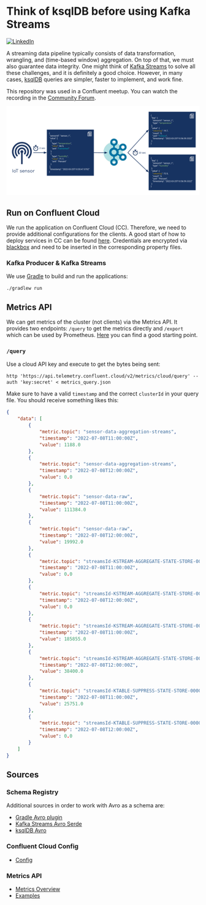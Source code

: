 # Think of ksqlDB before using Kafka Streams

[![LinkedIn][linkedin-shield]][linkedin-url]

A streaming data pipeline typically consists of data transformation, wrangling, and (time-based window) aggregation. On top of that, we must also guarantee data integrity. One might think of [Kafka Streams](https://kafka.apache.org/documentation/streams/) to solve all these challenges, and it is definitely a good choice. However, in many cases, [ksqlDB](https://ksqldb.io/) queries are simpler, faster to implement, and work fine.

This repository was used in a Confluent meetup. You can watch the recording in the [Community Forum](https://forum.confluent.io/t/recording-ready-to-view-speaker-q-a-thread-30-march-2022-think-of-using-ksqldb-before-using-kafka-streams/4450).

![](image.png)


## Run on Confluent Cloud

We run the application on Confluent Cloud (CC). Therefore, we need to provide additional
configurations for the clients. A good start of how to deploy services in CC can be found
[here](https://docs.confluent.io/cloud/current/client-apps/config-client.html).
Credentials are encrypted via [blackbox](https://github.com/StackExchange/blackbox#installation-instructions)
and need to be inserted in the corresponding property files.

### Kafka Producer & Kafka Streams

We use [Gradle](https://gradle.org/) to build and run the applications:

```shell
./gradlew run
```

## Metrics API

We can get metrics of the cluster (not clients) via the Metrics API. It provides two endpoints:
`/query` to get the metrics directly and `/export` which can be used by Prometheus.
[Here](https://docs.confluent.io/cloud/current/monitoring/metrics-api.html#prometheus) you can find a good starting point.

### `/query`

Use a cloud API key and execute to get the bytes being sent:

```shell
http 'https://api.telemetry.confluent.cloud/v2/metrics/cloud/query' --auth 'key:secret' < metrics_query.json
```
Make sure to have a valid `timestamp` and the correct `clusterId` in your query file.
You should receive something likes this:

````json
{
    "data": [
        {
            "metric.topic": "sensor-data-aggregation-streams",
            "timestamp": "2022-07-08T11:00:00Z",
            "value": 1188.0
        },
        {
            "metric.topic": "sensor-data-aggregation-streams",
            "timestamp": "2022-07-08T12:00:00Z",
            "value": 0.0
        },
        {
            "metric.topic": "sensor-data-raw",
            "timestamp": "2022-07-08T11:00:00Z",
            "value": 111384.0
        },
        {
            "metric.topic": "sensor-data-raw",
            "timestamp": "2022-07-08T12:00:00Z",
            "value": 19992.0
        },
        {
            "metric.topic": "streamsId-KSTREAM-AGGREGATE-STATE-STORE-0000000004-changelog",
            "timestamp": "2022-07-08T11:00:00Z",
            "value": 0.0
        },
        {
            "metric.topic": "streamsId-KSTREAM-AGGREGATE-STATE-STORE-0000000004-changelog",
            "timestamp": "2022-07-08T12:00:00Z",
            "value": 0.0
        },
        {
            "metric.topic": "streamsId-KSTREAM-AGGREGATE-STATE-STORE-0000000004-repartition",
            "timestamp": "2022-07-08T11:00:00Z",
            "value": 185855.0
        },
        {
            "metric.topic": "streamsId-KSTREAM-AGGREGATE-STATE-STORE-0000000004-repartition",
            "timestamp": "2022-07-08T12:00:00Z",
            "value": 38400.0
        },
        {
            "metric.topic": "streamsId-KTABLE-SUPPRESS-STATE-STORE-0000000010-changelog",
            "timestamp": "2022-07-08T11:00:00Z",
            "value": 25751.0
        },
        {
            "metric.topic": "streamsId-KTABLE-SUPPRESS-STATE-STORE-0000000010-changelog",
            "timestamp": "2022-07-08T12:00:00Z",
            "value": 0.0
        }
    ]
}
````


## Sources

### Schema Registry
Additional sources in order to work with Avro as a schema are:

* [Gradle Avro plugin](https://github.com/davidmc24/gradle-avro-plugin)
* [Kafka Streams Avro Serde](https://docs.confluent.io/platform/current/streams/developer-guide/datatypes.html)
* [ksqlDB Avro](https://docs.ksqldb.io/en/latest/reference/serialization/#avro)

### Confluent Cloud Config
* [Config](https://docs.confluent.io/cloud/current/client-apps/config-client.html)

### Metrics API
* [Metrics Overview](https://docs.confluent.io/cloud/current/client-apps/monitoring.html)
* [Examples](https://docs.confluent.io/cloud/current/monitoring/metrics-api.html#query-for-bytes-sent-to-consumers-per-minute-grouped-by-topic)

[linkedin-shield]: https://img.shields.io/badge/-LinkedIn-black.svg?style=flat-square&logo=linkedin&colorB=555
[linkedin-url]: https://www.linkedin.com/in/patrick-neff-7bb3b21a4/

